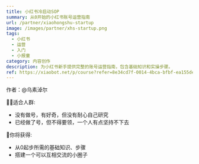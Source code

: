 ```yaml
---
title: 小红书冷启动SOP
summary: 从0开始的小红书账号运营指南
url: /partner/xiaohongshu-startup
image: /images/partner/xhs-startup.png
tags:
  - 小红书
  - 运营
  - 入门
  - 小报童
category: 内容创作
description: 为小红书新手提供完整的账号运营指南，包含基础知识和实操步骤。
ref: https://xiaobot.net/p/course?refer=8e34cd7f-0014-4bca-bfbf-ea155de7c005
---
```


作者：@乌素淖尔

🙋‍♀️适合人群:
- 没有做号，有好奇，但没有耐心自己研究
- 已经做了号，但不得要领，一个人有点坚持不下去

🎁你将获得:
- 从0起步所需的基础知识、步骤
- 搭建一个可以互相交流的小圈子
